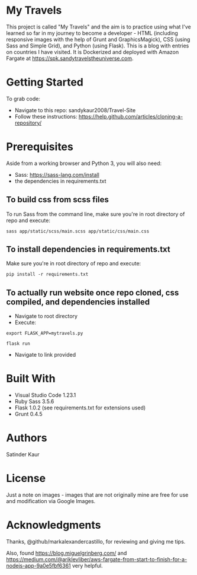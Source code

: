 # My Travels
This project is called "My Travels" and the aim is to practice using what I've learned so far in my journey to become a developer - HTML (including responsive images with the help of Grunt and GraphicsMagick), CSS (using Sass and Simple Grid), and Python (using Flask). This is a blog with entries on countries I have visited. It is Dockerized and deployed with Amazon Fargate at https://spk.sandytravelstheuniverse.com.

# Getting Started

To grab code:
- Navigate to this repo: sandykaur2008/Travel-Site
- Follow these instructions: https://help.github.com/articles/cloning-a-repository/

# Prerequisites
Aside from a working browser and Python 3, you will also need:

- Sass: https://sass-lang.com/install 
- the dependencies in requirements.txt 

## To build css from scss files

To run Sass from the command line, make sure you're in root directory of repo and execute:

```sass app/static/scss/main.scss app/static/css/main.css```

## To install dependencies in requirements.txt

Make sure you're in root directory of repo and execute:

```pip install -r requirements.txt```

## To actually run website once repo cloned, css compiled, and dependencies installed

- Navigate to root directory
- Execute: 

```export FLASK_APP=mytravels.py```

```flask run```

- Navigate to link provided 

# Built With
- Visual Studio Code 1.23.1
- Ruby Sass 3.5.6 
- Flask 1.0.2 (see requirements.txt for extensions used)
- Grunt 0.4.5 

# Authors
Satinder Kaur 

# License
Just a note on images - images that are not originally mine are free for use and modification via Google Images. 

# Acknowledgments
Thanks, @github/markalexandercastillo, for reviewing and giving me tips.

Also, found https://blog.miguelgrinberg.com/ and https://medium.com/@ariklevliber/aws-fargate-from-start-to-finish-for-a-nodejs-app-9a0e5fbf6361 very helpful.
